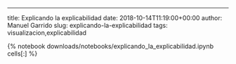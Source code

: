 ---
title: Explicando la explicabilidad
date: 2018-10-14T11:19:00+00:00
author: Manuel Garrido
slug: explicando-la-explicabilidad
tags: visualizacion,explicabilidad


{% notebook downloads/notebooks/explicando_la_explicabilidad.ipynb cells[:] %}
